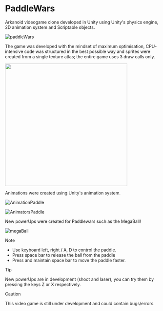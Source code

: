# PaddleWars
 Arkanoid videogame clone developed in Unity using Unity's physics engine, 2D animation system and Scriptable objects.
 
![paddleWars](https://github.com/MethodCa/PaddleWars/assets/15893276/c8b6dc1a-7d94-4664-a0e9-8f522f5d4dd3)

The game was developed with the mindset of maximum optimisation, CPU-intensive code was structured in the best possible way and sprites were created from a single texture atlas; the entire game uses 3 draw calls only.

 <img src="https://github.com/MethodCa/PaddleWars/assets/15893276/4cbcf886-a4da-405e-aaa5-522dcd3107e8" width="400" height="400">

Animations were created using Unity's animation system.

![AnimationPaddle](https://github.com/MethodCa/PaddleWars/assets/15893276/76ab825b-b3d2-485d-a33a-c7a00a8572be)


![AnimatorsPaddle](https://github.com/MethodCa/PaddleWars/assets/15893276/20e8a792-57c2-438a-8282-bd991c88f364)


New powerUps were created for Paddlewars such as the MegaBall!

 ![megaBall](https://github.com/MethodCa/PaddleWars/assets/15893276/882c6f85-cc99-4595-b979-d36d2353bab1)


> [!NOTE]
> - Use keyboard left, right / A, D to control the paddle.
> - Press space bar to release the ball from the paddle
> - Press and maintain space bar to move the paddle faster.

> [!TIP]
> New powerUps are in development (shoot and laser), you can try them by pressing the keys Z or X respectively.

> [!CAUTION]
> This video game is still under development and could contain bugs/errors.

 

